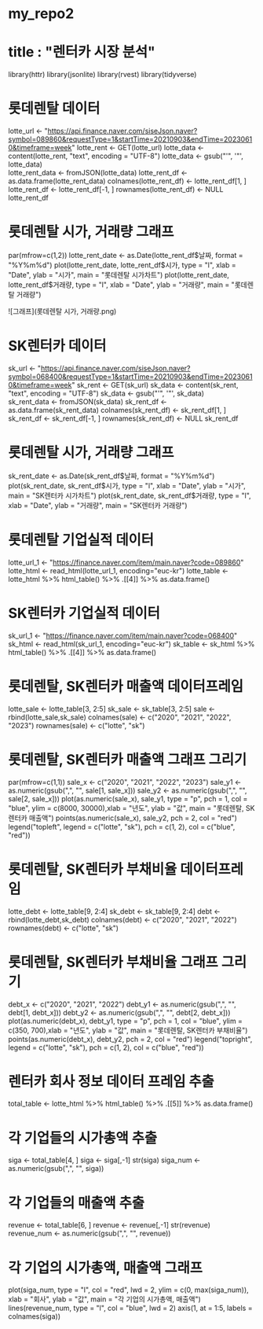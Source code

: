 # my_repo2

# title : "렌터카 시장 분석"

library(httr)
library(jsonlite)
library(rvest)
library(tidyverse)


# 롯데렌탈 데이터 

lotte_url <- "https://api.finance.naver.com/siseJson.naver?symbol=089860&requestType=1&startTime=20210903&endTime=20230610&timeframe=week"
lotte_rent <- GET(lotte_url)
lotte_data <- content(lotte_rent, "text", encoding = "UTF-8")
lotte_data <- gsub("'", '"', lotte_data)  
lotte_rent_data <- fromJSON(lotte_data)
lotte_rent_df <- as.data.frame(lotte_rent_data)
colnames(lotte_rent_df) <- lotte_rent_df[1, ]
lotte_rent_df <- lotte_rent_df[-1, ]
rownames(lotte_rent_df) <- NULL
lotte_rent_df


# 롯데렌탈 시가, 거래량 그래프

par(mfrow=c(1,2))
lotte_rent_date <- as.Date(lotte_rent_df$날짜, format = "%Y%m%d")
plot(lotte_rent_date, lotte_rent_df$시가, type = "l", xlab = "Date", ylab = "시가", main = "롯데렌탈 시가차트")
plot(lotte_rent_date, lotte_rent_df$거래량, type = "l", xlab = "Date", ylab = "거래량", main = "롯데렌탈 거래량")

![그래프](롯데렌탈 시가, 거래량.png)


# SK렌터카 데이터

sk_url <- "https://api.finance.naver.com/siseJson.naver?symbol=068400&requestType=1&startTime=20210903&endTime=20230610&timeframe=week"
sk_rent <- GET(sk_url)
sk_data <- content(sk_rent, "text", encoding = "UTF-8")
sk_data <- gsub("'", '"', sk_data)  
sk_rent_data <- fromJSON(sk_data)
sk_rent_df <- as.data.frame(sk_rent_data)
colnames(sk_rent_df) <- sk_rent_df[1, ]
sk_rent_df <- sk_rent_df[-1, ]
rownames(sk_rent_df) <- NULL
sk_rent_df


# 롯데렌탈 시가, 거래량 그래프

sk_rent_date <- as.Date(sk_rent_df$날짜, format = "%Y%m%d")
plot(sk_rent_date, sk_rent_df$시가, type = "l", xlab = "Date", ylab = "시가", main = "SK렌터카 시가차트")
plot(sk_rent_date, sk_rent_df$거래량, type = "l", xlab = "Date", ylab = "거래량", main = "SK렌터카 거래량")


# 롯데렌탈 기업실적 데이터

lotte_url_1 <- "https://finance.naver.com/item/main.naver?code=089860"
lotte_html <- read_html(lotte_url_1, encoding="euc-kr")
lotte_table <- lotte_html %>%
  html_table() %>% 
  .[[4]] %>% 
  as.data.frame()
  

# SK렌터카 기업실적 데이터

sk_url_1 <- "https://finance.naver.com/item/main.naver?code=068400"
sk_html <- read_html(sk_url_1, encoding="euc-kr")
sk_table <- sk_html %>%
  html_table() %>% 
  .[[4]] %>% 
  as.data.frame()
  

# 롯데렌탈, SK렌터카 매출액 데이터프레임

lotte_sale <- lotte_table[3, 2:5] 
sk_sale <- sk_table[3, 2:5]
sale <- rbind(lotte_sale,sk_sale)
colnames(sale) <- c("2020", "2021", "2022", "2023")
rownames(sale) <- c("lotte", "sk")


# 롯데렌탈, SK렌터카 매출액 그래프 그리기

par(mfrow=c(1,1))
sale_x <- c("2020", "2021", "2022", "2023")
sale_y1 <- as.numeric(gsub(",", "", sale[1, sale_x]))
sale_y2 <- as.numeric(gsub(",", "", sale[2, sale_x]))
plot(as.numeric(sale_x), sale_y1, type = "p", pch = 1, col = "blue", ylim = c(8000, 30000),xlab = "년도", ylab = "값", main = "롯데렌탈, SK렌터카 매출액")
points(as.numeric(sale_x), sale_y2, pch = 2, col = "red")
legend("topleft", legend = c("lotte", "sk"), pch = c(1, 2), col = c("blue", "red"))


# 롯데렌탈, SK렌터카 부채비율 데이터프레임

lotte_debt <- lotte_table[9, 2:4] 
sk_debt <- sk_table[9, 2:4]
debt <- rbind(lotte_debt,sk_debt)
colnames(debt) <- c("2020", "2021", "2022")
rownames(debt) <- c("lotte", "sk")


# 롯데렌탈, SK렌터카 부채비율 그래프 그리기

debt_x <- c("2020", "2021", "2022")
debt_y1 <- as.numeric(gsub(",", "", debt[1, debt_x]))
debt_y2 <- as.numeric(gsub(",", "", debt[2, debt_x]))
plot(as.numeric(debt_x), debt_y1, type = "p", pch = 1, col = "blue", ylim = c(350, 700),xlab = "년도", ylab = "값", main = "롯데렌탈, SK렌터카 부채비율")
points(as.numeric(debt_x), debt_y2, pch = 2, col = "red")
legend("topright", legend = c("lotte", "sk"), pch = c(1, 2), col = c("blue", "red"))


# 렌터카 회사 정보 데이터 프레임 추출

total_table <- lotte_html %>%
  html_table() %>% 
  .[[5]] %>% 
  as.data.frame()
  

# 각 기업들의 시가총액 추출

siga <- total_table[4, ]
siga <- siga[,-1]
str(siga)
siga_num <- as.numeric(gsub(",", "", siga))


# 각 기업들의 매출액 추출

revenue <- total_table[6, ]
revenue <- revenue[,-1]
str(revenue)
revenue_num <- as.numeric(gsub(",", "", revenue))


# 각 기업의 시가총액, 매출액 그래프

plot(siga_num, type = "l", col = "red", lwd = 2, ylim = c(0, max(siga_num)), xlab = "회사", ylab = "값", main = "각 기업의 시가총액, 매출액")
lines(revenue_num, type = "l", col = "blue", lwd = 2)
axis(1, at = 1:5, labels = colnames(siga))
